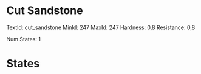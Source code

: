 # Cut Sandstone
TextId: cut_sandstone
MinId: 247
MaxId: 247
Hardness: 0,8
Resistance: 0,8

Num States: 1
# States
```

```